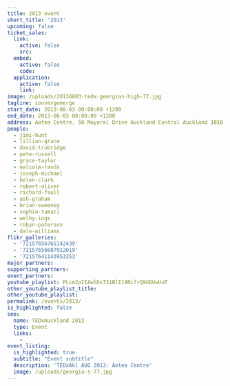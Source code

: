 ```yaml
---
title: 2013 event
short_title: '2013'
upcoming: false
ticket_sales:
  link:
    active: false
    src:
  embed:
    active: false
    code:
  application:
    active: false
    link:
image: /uploads/20130803-tedx-georgias-high-77.jpg
tagline: convergemerge
start_date: 2013-08-03 00:00:00 +1200
end_date: 2013-08-03 00:00:00 +1200
address: Aotea Centre, 50 Mayoral Drive Auckland Central Auckland 1010
people:
  - jimi-hunt
  - lillian-grace
  - david-trubridge
  - pete-russell
  - grace-taylor
  - malcolm-rands
  - joseph-michael
  - helen-clark
  - robert-oliver
  - richard-faull
  - ash-graham
  - brian-sweeney
  - sophie-tamati
  - welby-ings
  - robyn-paterson
  - dale-williams
flikr_galleries:
  - '72157656765142439'
  - '72157656607912019'
  - '72157641143953353'
major_partners:
supporting_partners:
event_partners:
youtube_playlist: PLcm2pIIAwlDsT31BlI19NifrQ9GDUwUuT
other_youtube_playlist_title:
other_youtube_playlist:
permalink: /events/2013/
is_highlighted: false
seo:
  name: TEDxAuckland 2013
  type: Event
  links:
    -
event_listing:
  is_highlighted: true
  subtitle: "Event subtitle"
  description: 'TEDxAkl AUG 2013: Aotea Centre'
  image: /uploads/georgia-s-77.jpg
---
```

